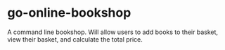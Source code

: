 # go-online-bookshop
A command line bookshop. Will allow users to add books to their basket, view their basket, and calculate the total price. 
